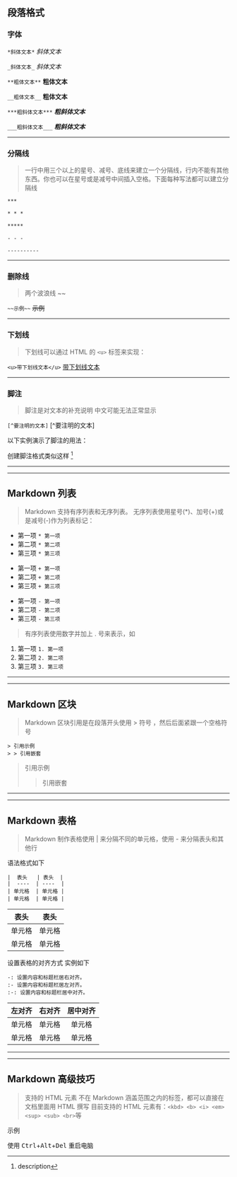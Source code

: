 ## 段落格式
### 字体
`*斜体文本*`  *斜体文本*

`_斜体文本_`  _斜体文本_

`**粗体文本**` **粗体文本**

`__粗体文本__`  __粗体文本__

`***粗斜体文本***`  ***粗斜体文本***

`___粗斜体文本___`  ___粗斜体文本___

***

### 分隔线
> 一行中用三个以上的星号、减号、底线来建立一个分隔线，行内不能有其他东西。你也可以在星号或是减号中间插入空格。下面每种写法都可以建立分隔线

`***`

`* * *`

`*****`

`- - -`

`----------`

***

### 删除线
> 两个波浪线 ~~

`~~示例~~`  ~~示例~~

***

### 下划线
> 下划线可以通过 HTML 的 `<u>` 标签来实现：

`<u>带下划线文本</u>` <u>带下划线文本</u>

***


### 脚注
> 脚注是对文本的补充说明 中文可能无法正常显示

`[^要注明的文本]`  [^要注明的文本]


以下实例演示了脚注的用法：

创建脚注格式类似这样 [^RUNOOB]

[^RUNOOB]: description

***
***

## Markdown 列表
> Markdown 支持有序列表和无序列表。
无序列表使用星号(*)、加号(+)或是减号(-)作为列表标记：

* 第一项  `* 第一项`
* 第二项  `* 第二项`
* 第三项  `* 第三项`

+ 第一项  `+ 第一项`
+ 第二项  `+ 第二项`
+ 第三项  `+ 第三项`


- 第一项  `- 第一项`
- 第二项  `- 第二项`
- 第三项  `- 第三项`

> 有序列表使用数字并加上 . 号来表示，如

1. 第一项  `1. 第一项`
2. 第二项  `2. 第二项`
3. 第三项  `3. 第三项`

***
***

## Markdown 区块
> Markdown 区块引用是在段落开头使用 > 符号 ，然后后面紧跟一个空格符号

```
> 引用示例
> > 引用嵌套
```
> 引用示例
> > 引用嵌套

***
***

## Markdown 表格
> Markdown 制作表格使用 | 来分隔不同的单元格，使用 - 来分隔表头和其他行

语法格式如下
```
|  表头   | 表头  |
|  ----  | ----  |
| 单元格  | 单元格 |
| 单元格  | 单元格 |
```

|  表头   | 表头  |
|  ----  | ----  |
| 单元格  | 单元格 |
| 单元格  | 单元格 |

设置表格的对齐方式 
实例如下
```
-: 设置内容和标题栏居右对齐。
:- 设置内容和标题栏居左对齐。
:-: 设置内容和标题栏居中对齐。
```

| 左对齐 | 右对齐 | 居中对齐 |
| :-----| ----: | :----: |
| 单元格 | 单元格 | 单元格 |
| 单元格 | 单元格 | 单元格 |

***
***

## Markdown 高级技巧
> 支持的 HTML 元素
不在 Markdown 涵盖范围之内的标签，都可以直接在文档里面用 HTML 撰写
目前支持的 HTML 元素有：`<kbd> <b> <i> <em> <sup> <sub> <br>`等

示例

使用 <kbd>Ctrl</kbd>+<kbd>Alt</kbd>+<kbd>Del</kbd> 重启电脑